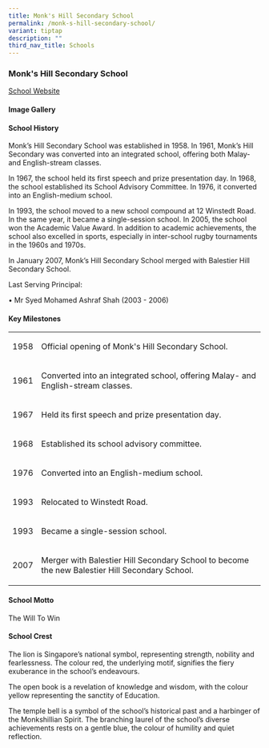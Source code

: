 ```yaml
---
title: Monk's Hill Secondary School
permalink: /monk-s-hill-secondary-school/
variant: tiptap
description: ""
third_nav_title: Schools
---
```

<h3><strong>Monk's Hill Secondary School</strong></h3>
<p><a href="https://www.pasirrissec.moe.edu.sg/" rel="noopener noreferrer nofollow" target="_blank">School Website</a>
</p>
<h4><strong>Image Gallery</strong></h4>
<p></p>
<p></p>
<h4><strong>School History</strong></h4>
<p>Monk’s Hill Secondary School was established in 1958. In 1961, Monk’s
Hill Secondary was converted into an integrated school, offering both Malay-
and English-stream classes.</p>
<p>In 1967, the school held its first speech and prize presentation day.
In 1968, the school established its School Advisory Committee. In 1976,
it converted into an English-medium school.</p>
<p>In 1993, the school moved to a new school compound at 12 Winstedt Road.
In the same year, it became a single-session school. In 2005, the school
won the Academic Value Award. In addition to academic achievements, the
school also excelled in sports, especially in inter-school rugby tournaments
in the 1960s and 1970s.</p>
<p>In January 2007, Monk’s Hill Secondary School merged with Balestier Hill
Secondary School.</p>
<p>Last Serving Principal:</p>
<p>• Mr Syed Mohamed Ashraf Shah (2003 - 2006)</p>
<p></p>
<h4><strong>Key Milestones</strong></h4>
<table style="minWidth: 50px">
<colgroup>
<col>
<col>
</colgroup>
<tbody>
<tr>
<td rowspan="1" colspan="1">
<p>1958</p>
</td>
<td rowspan="1" colspan="1">
<p>Official opening of Monk's Hill Secondary School.</p>
</td>
</tr>
<tr>
<td rowspan="1" colspan="1">
<p>1961</p>
</td>
<td rowspan="1" colspan="1">
<p>Converted into an integrated school, offering Malay- and English-stream
classes.</p>
</td>
</tr>
<tr>
<td rowspan="1" colspan="1">
<p>1967</p>
</td>
<td rowspan="1" colspan="1">
<p>Held its first speech and prize presentation day.</p>
</td>
</tr>
<tr>
<td rowspan="1" colspan="1">
<p>1968</p>
</td>
<td rowspan="1" colspan="1">
<p>Established its school advisory committee.</p>
</td>
</tr>
<tr>
<td rowspan="1" colspan="1">
<p>1976</p>
</td>
<td rowspan="1" colspan="1">
<p>Converted into an English-medium school.</p>
</td>
</tr>
<tr>
<td rowspan="1" colspan="1">
<p>1993</p>
</td>
<td rowspan="1" colspan="1">
<p>Relocated to Winstedt Road.</p>
</td>
</tr>
<tr>
<td rowspan="1" colspan="1">
<p>1993</p>
</td>
<td rowspan="1" colspan="1">
<p>Became a single-session school.</p>
</td>
</tr>
<tr>
<td rowspan="1" colspan="1">
<p>2007</p>
</td>
<td rowspan="1" colspan="1">
<p>Merger with Balestier Hill Secondary School to become the new Balestier
Hill Secondary School.</p>
</td>
</tr>
</tbody>
</table>
<h4><strong>School Motto</strong></h4>
<p>The Will To Win</p>
<h4><strong>School Crest</strong></h4>
<p>The lion is Singapore’s national symbol, representing strength, nobility
and fearlessness. The colour red, the underlying motif, signifies the fiery
exuberance in the school’s endeavours.</p>
<p>The open book is a revelation of knowledge and wisdom, with the colour
yellow representing the sanctity of Education.</p>
<p>The temple bell is a symbol of the school’s historical past and a harbinger
of the Monkshillian Spirit. The branching laurel of the school’s diverse
achievements rests on a gentle blue, the colour of humility and quiet reflection.</p>
<p></p>